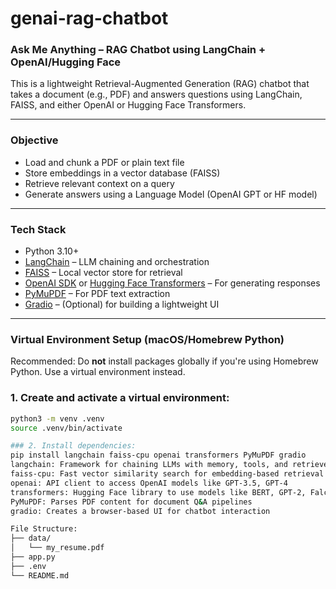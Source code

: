 # genai-rag-chatbot

### Ask Me Anything – RAG Chatbot using LangChain + OpenAI/Hugging Face

This is a lightweight Retrieval-Augmented Generation (RAG) chatbot that takes a document (e.g., PDF) and answers questions using LangChain, FAISS, and either OpenAI or Hugging Face Transformers.

---

###  Objective

- Load and chunk a PDF or plain text file
- Store embeddings in a vector database (FAISS)
- Retrieve relevant context on a query
- Generate answers using a Language Model (OpenAI GPT or HF model)

---

###  Tech Stack

- Python 3.10+
- [LangChain](https://github.com/hwchase17/langchain) – LLM chaining and orchestration
- [FAISS](https://github.com/facebookresearch/faiss) – Local vector store for retrieval
- [OpenAI SDK](https://platform.openai.com/docs/) or [Hugging Face Transformers](https://huggingface.co/docs/transformers/) – For generating responses
- [PyMuPDF](https://pymupdf.readthedocs.io/) – For PDF text extraction
- [Gradio](https://gradio.app/) – (Optional) for building a lightweight UI

---

###  Virtual Environment Setup (macOS/Homebrew Python)

 Recommended: Do **not** install packages globally if you're using Homebrew Python. Use a virtual environment instead.

### 1. Create and activate a virtual environment:
```bash
python3 -m venv .venv
source .venv/bin/activate

### 2. Install dependencies:
pip install langchain faiss-cpu openai transformers PyMuPDF gradio
langchain: Framework for chaining LLMs with memory, tools, and retrievers
faiss-cpu: Fast vector similarity search for embedding-based retrieval
openai: API client to access OpenAI models like GPT-3.5, GPT-4
transformers: Hugging Face library to use models like BERT, GPT-2, Falcon, etc.
PyMuPDF: Parses PDF content for document Q&A pipelines
gradio: Creates a browser-based UI for chatbot interaction

File Structure:
├── data/
│   └── my_resume.pdf
├── app.py
├── .env
└── README.md
